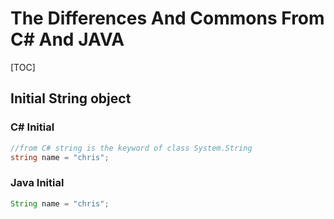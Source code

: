 # The Differences And Commons From C# And JAVA

[TOC]

## Initial String object

### C# Initial

```C#
//from C# string is the keyword of class System.String
string name = "chris";

```

### Java Initial

```Java
String name = "chris";
```